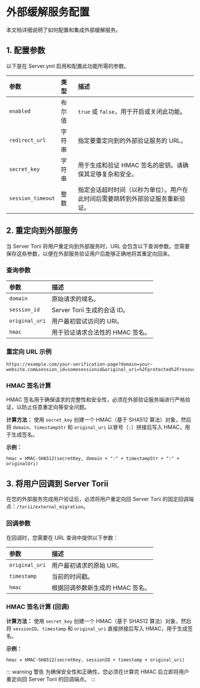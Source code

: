 # 外部缓解服务配置

本文档详细说明了如何配置和集成外部缓解服务。

## 1\. 配置参数

以下是在 Server.yml 启用和配置此功能所需的参数。

| 参数 | 类型 | 描述 |
| :--- | :--- | :--- |
| `enabled` | 布尔值 | `true` 或 `false`，用于开启或关闭此功能。 |
| `redirect_url` | 字符串 | 指定要重定向到的外部验证服务的 URL。 |
| `secret_key` | 字符串 | 用于生成和验证 HMAC 签名的密钥。请确保其足够复杂和安全。 |
| `session_timeout` | 整数 | 指定会话超时时间（以秒为单位）。用户在此时间后需要跳转到外部验证服务重新验证。 |

## 2\. 重定向到外部服务

当 Server Torii 将用户重定向到外部服务时，URL 会包含以下查询参数。您需要保存这些参数，以便在外部服务验证用户后能够正确地将其重定向回来。

### 查询参数

| 参数 | 描述 |
| :--- | :--- |
| `domain` | 原始请求的域名。 |
| `session_id` | Server Torii 生成的会话 ID。 |
| `original_uri` | 用户最初尝试访问的 URI。 |
| `hmac` | 用于验证请求合法性的 HMAC 签名。 |

### 重定向 URL 示例

```
https://example.com/your-verification-page?domain=your-website.com&session_id=somesessionid&original_uri=%2Fprotected%2Fresource&hmac=abc123xyz456
```

### HMAC 签名计算

HMAC 签名用于确保请求的完整性和安全性，必须在外部验证服务端进行严格验证，以防止任意重定向等安全问题。

**计算方法：**
使用 `secret_key` 创建一个 HMAC（基于 SHA512 算法）对象，然后将 `domain`、`timestampStr` 和 `original_uri` 以冒号（`:`）拼接后写入 HMAC，用于生成签名。

**示例：**

```
hmac = HMAC-SHA512(secretKey, domain + ":" + timestampStr + ":" + originalUri)
```

## 3\. 将用户回调到 Server Torii

在您的外部服务完成用户验证后，必须将用户重定向回 Server Torii 的固定回调端点：`/torii/external_migration`。

### 回调参数

在回调时，您需要在 URL 查询中提供以下参数：

| 参数 | 描述 |
| :--- | :--- |
| `original_uri` | 用户最初请求的原始 URI。 |
| `timestamp` | 当前的时间戳。 |
| `hmac` | 根据回调参数新生成的 HMAC 签名。 |

### HMAC 签名计算 (回调)

**计算方法：**
使用 `secret_key` 创建一个 HMAC（基于 SHA512 算法）对象，然后将 `sessionID`、`timestamp` 和 `original_uri` 直接拼接后写入 HMAC，用于生成签名。

**示例：**

```
hmac = HMAC-SHA512(secretKey, sessionID + timestamp + original_uri)
```

::: warning 警告
为确保安全性和正确性，您必须在计算完 HMAC 后立即将用户重定向回 Server Torii 的回调端点。
:::
